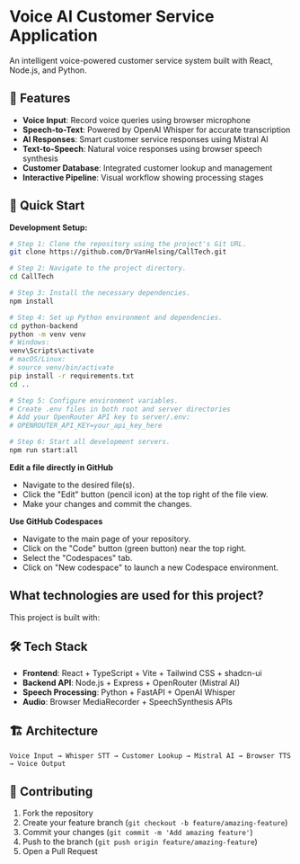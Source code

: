 # Voice AI Customer Service Application

An intelligent voice-powered customer service system built with React, Node.js, and Python.

## 🎯 **Features**

- **Voice Input**: Record voice queries using browser microphone
- **Speech-to-Text**: Powered by OpenAI Whisper for accurate transcription
- **AI Responses**: Smart customer service responses using Mistral AI
- **Text-to-Speech**: Natural voice responses using browser speech synthesis
- **Customer Database**: Integrated customer lookup and management
- **Interactive Pipeline**: Visual workflow showing processing stages

## 🚀 **Quick Start**

**Development Setup:**

```sh
# Step 1: Clone the repository using the project's Git URL.
git clone https://github.com/DrVanHelsing/CallTech.git

# Step 2: Navigate to the project directory.
cd CallTech

# Step 3: Install the necessary dependencies.
npm install

# Step 4: Set up Python environment and dependencies.
cd python-backend
python -m venv venv
# Windows:
venv\Scripts\activate
# macOS/Linux:
# source venv/bin/activate
pip install -r requirements.txt
cd ..

# Step 5: Configure environment variables.
# Create .env files in both root and server directories
# Add your OpenRouter API key to server/.env:
# OPENROUTER_API_KEY=your_api_key_here

# Step 6: Start all development servers.
npm run start:all
```

**Edit a file directly in GitHub**

- Navigate to the desired file(s).
- Click the "Edit" button (pencil icon) at the top right of the file view.
- Make your changes and commit the changes.

**Use GitHub Codespaces**

- Navigate to the main page of your repository.
- Click on the "Code" button (green button) near the top right.
- Select the "Codespaces" tab.
- Click on "New codespace" to launch a new Codespace environment.

## What technologies are used for this project?

This project is built with:

## 🛠 **Tech Stack**

- **Frontend**: React + TypeScript + Vite + Tailwind CSS + shadcn-ui
- **Backend API**: Node.js + Express + OpenRouter (Mistral AI)
- **Speech Processing**: Python + FastAPI + OpenAI Whisper
- **Audio**: Browser MediaRecorder + SpeechSynthesis APIs

## 🏗 **Architecture**

```
Voice Input → Whisper STT → Customer Lookup → Mistral AI → Browser TTS → Voice Output
```

## 🤝 **Contributing**

1. Fork the repository
2. Create your feature branch (`git checkout -b feature/amazing-feature`)
3. Commit your changes (`git commit -m 'Add amazing feature'`)
4. Push to the branch (`git push origin feature/amazing-feature`)
5. Open a Pull Request
